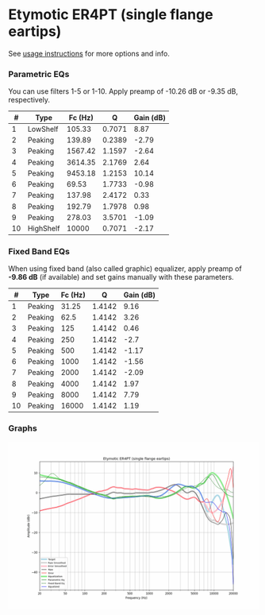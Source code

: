 # Etymotic ER4PT (single flange eartips)
See [usage instructions](https://github.com/jaakkopasanen/AutoEq#usage) for more options and info.

### Parametric EQs
You can use filters 1-5 or 1-10. Apply preamp of -10.26 dB or -9.35 dB, respectively.

|   # | Type      |   Fc (Hz) |      Q |   Gain (dB) |
|-----|-----------|-----------|--------|-------------|
|   1 | LowShelf  |    105.33 | 0.7071 |        8.87 |
|   2 | Peaking   |    139.89 | 0.2389 |       -2.79 |
|   3 | Peaking   |   1567.42 | 1.1597 |       -2.64 |
|   4 | Peaking   |   3614.35 | 2.1769 |        2.64 |
|   5 | Peaking   |   9453.18 | 1.2153 |       10.14 |
|   6 | Peaking   |     69.53 | 1.7733 |       -0.98 |
|   7 | Peaking   |    137.98 | 2.4172 |        0.33 |
|   8 | Peaking   |    192.79 | 1.7978 |        0.98 |
|   9 | Peaking   |    278.03 | 3.5701 |       -1.09 |
|  10 | HighShelf |  10000    | 0.7071 |       -2.17 |

### Fixed Band EQs
When using fixed band (also called graphic) equalizer, apply preamp of **-9.86 dB** (if available) and set gains manually with these parameters.

|   # | Type    |   Fc (Hz) |      Q |   Gain (dB) |
|-----|---------|-----------|--------|-------------|
|   1 | Peaking |     31.25 | 1.4142 |        9.16 |
|   2 | Peaking |     62.5  | 1.4142 |        3.26 |
|   3 | Peaking |    125    | 1.4142 |        0.46 |
|   4 | Peaking |    250    | 1.4142 |       -2.7  |
|   5 | Peaking |    500    | 1.4142 |       -1.17 |
|   6 | Peaking |   1000    | 1.4142 |       -1.56 |
|   7 | Peaking |   2000    | 1.4142 |       -2.09 |
|   8 | Peaking |   4000    | 1.4142 |        1.97 |
|   9 | Peaking |   8000    | 1.4142 |        7.79 |
|  10 | Peaking |  16000    | 1.4142 |        1.19 |

### Graphs
![](./Etymotic%20ER4PT%20(single%20flange%20eartips).png)
